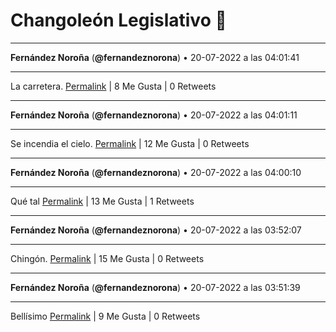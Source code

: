 # Changoleón Legislativo 🙈
*****
**Fernández Noroña** (**@fernandeznorona**) • 20-07-2022 a las 04:01:41
*****
La carretera.
[Permalink](https://twitter.com/fernandeznorona/status/1549726234057351168) | 8 Me Gusta | 0 Retweets
*****
**Fernández Noroña** (**@fernandeznorona**) • 20-07-2022 a las 04:01:11
*****
Se incendia el cielo.
[Permalink](https://twitter.com/fernandeznorona/status/1549726108223946758) | 12 Me Gusta | 0 Retweets
*****
**Fernández Noroña** (**@fernandeznorona**) • 20-07-2022 a las 04:00:10
*****
Qué tal
[Permalink](https://twitter.com/fernandeznorona/status/1549725852023328769) | 13 Me Gusta | 1 Retweets
*****
**Fernández Noroña** (**@fernandeznorona**) • 20-07-2022 a las 03:52:07
*****
Chingón.
[Permalink](https://twitter.com/fernandeznorona/status/1549723825184579584) | 15 Me Gusta | 0 Retweets
*****
**Fernández Noroña** (**@fernandeznorona**) • 20-07-2022 a las 03:51:39
*****
Bellísimo
[Permalink](https://twitter.com/fernandeznorona/status/1549723711435116544) | 9 Me Gusta | 0 Retweets